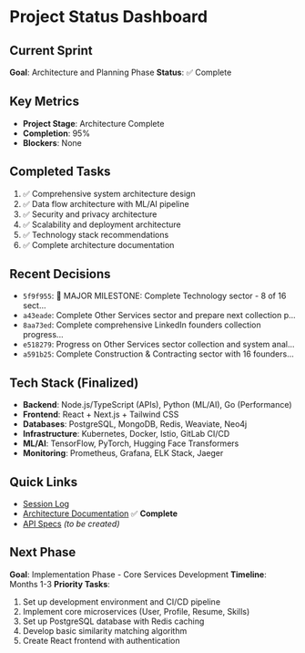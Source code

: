 # Project Status Dashboard

## Current Sprint
**Goal**: Architecture and Planning Phase
**Status**: ✅ Complete

## Key Metrics
- **Project Stage**: Architecture Complete
- **Completion**: 95%
- **Blockers**: None

## Completed Tasks
1. ✅ Comprehensive system architecture design
2. ✅ Data flow architecture with ML/AI pipeline
3. ✅ Security and privacy architecture
4. ✅ Scalability and deployment architecture
5. ✅ Technology stack recommendations
6. ✅ Complete architecture documentation

## Recent Decisions
- `5f9f955`: 🎉 MAJOR MILESTONE: Complete Technology sector - 8 of 16 sect...
- `a43eade`: Complete Other Services sector and prepare next collection p...
- `8aa73ed`: Complete comprehensive LinkedIn founders collection progress...
- `e518279`: Progress on Other Services sector collection and system anal...
- `a591b25`: Complete Construction & Contracting sector with 16 founders...

## Tech Stack (Finalized)
- **Backend**: Node.js/TypeScript (APIs), Python (ML/AI), Go (Performance)
- **Frontend**: React + Next.js + Tailwind CSS
- **Databases**: PostgreSQL, MongoDB, Redis, Weaviate, Neo4j
- **Infrastructure**: Kubernetes, Docker, Istio, GitLab CI/CD
- **ML/AI**: TensorFlow, PyTorch, Hugging Face Transformers
- **Monitoring**: Prometheus, Grafana, ELK Stack, Jaeger

## Quick Links
- [Session Log](./SESSION_LOG.md)
- [Architecture Documentation](./docs/architecture/) ✅ **Complete**
- [API Specs](./docs/api/) *(to be created)*

## Next Phase
**Goal**: Implementation Phase - Core Services Development
**Timeline**: Months 1-3
**Priority Tasks**:
1. Set up development environment and CI/CD pipeline
2. Implement core microservices (User, Profile, Resume, Skills)
3. Set up PostgreSQL database with Redis caching
4. Develop basic similarity matching algorithm
5. Create React frontend with authentication